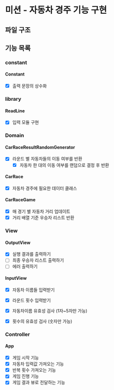 # 미션 - 자동차 경주 기능 구현

## 파일 구조

## 기능 목록

### constant

#### Constant

- [x] 출력 문장의 상수화

### library

#### ReadLine

- [x] 입력 모듈 구현

### Domain

#### CarRaceResultRandomGenerator

- [x] 라운드 별 자동차들의 이동 여부를 반환
  - [x] 자동차 한 대의 이동 여부를 랜덤으로 결정 후 반환

#### CarRace
- [x] 자동차 경주에 필요한 데이터 클래스

#### CarRaceGame

- [x] 매 경기 별 자동차 거리 업데이트
- [x] 거리 배열 기준 우승자 리스트 반환

### View

#### OutputView

- [x] 실행 결과를 출력하기
- [ ] 최종 우승자 리스트 출력하기
- [ ] 에러 출력하기

#### InputView

- [x] 자동차 이름들 입력받기
- [x] 라운드 횟수 입력받기

- [x] 자동차이름 유효성 검사 (1자~5자만 가능)
- [x] 횟수의 유효성 검사 (숫자만 가능)

### Controller

#### App

- [x] 게임 시작 기능
- [x] 자동차 입력값 가져오는 기능
- [x] 반복 횟수 가져오는 기능
- [x] 게임 진행 기능
- [x] 게임 결과 뷰로 전달하는 기능
